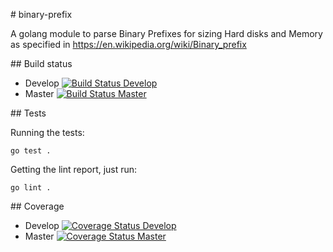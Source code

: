 # binary-prefix

A golang module to parse Binary Prefixes for sizing Hard disks and Memory as
specified in https://en.wikipedia.org/wiki/Binary_prefix

## Build status

* Develop [![Build Status Develop](https://travis-ci.org/repejota/binary-prefix.svg?branch=develop)](https://travis-ci.org/repejota/binary-prefix)
* Master [![Build Status Master](https://travis-ci.org/repejota/binary-prefix.svg?branch=master)](https://travis-ci.org/repejota/binary-prefix)

## Tests

Running the tests:

```
go test .
```

Getting the lint report, just run:

```
go lint .
```

## Coverage

* Develop [![Coverage Status Develop](https://coveralls.io/repos/repejota/binary-prefix/badge.svg?branch=develop&service=github)](https://coveralls.io/github/repejota/binary-prefix?branch=develop)
* Master [![Coverage Status Master](https://coveralls.io/repos/repejota/binary-prefix/badge.svg?branch=master&service=github)](https://coveralls.io/github/repejota/binary-prefix?branch=master)
